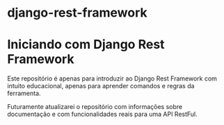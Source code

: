 # django-rest-framework

<h1>Iniciando com Django Rest Framework</h1>

<p> Este repositório é apenas para introduzir ao Django Rest Framework com intuito educacional, apenas para aprender comandos e regras da ferramenta. </p>

<p> Futuramente atualizarei o repositório com informações sobre documentação e com funcionalidades reais para uma API RestFul.
